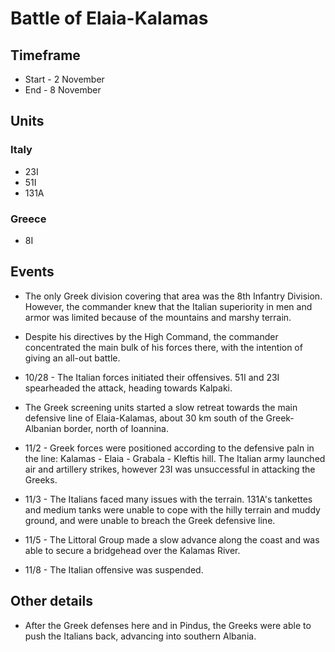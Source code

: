 # Battle of Elaia-Kalamas

## Timeframe

* Start - 2 November
* End - 8 November

## Units

### Italy

* 23I
* 51I
* 131A

### Greece

* 8I

## Events

* The only Greek division covering that area was the 8th Infantry Division. However, the commander knew that the Italian superiority in men and armor was limited because of the mountains and marshy terrain.

* Despite his directives by the High Command, the commander concentrated the main bulk of his forces there, with the intention of giving an all-out battle.

* 10/28 - The Italian forces initiated their offensives. 51I and 23I spearheaded the attack, heading towards Kalpaki.

* The Greek screening units started a slow retreat towards the main defensive line of Elaia-Kalamas, about 30 km south of the Greek-Albanian border, north of Ioannina.

* 11/2 - Greek forces were positioned according to the defensive paln in the line: Kalamas - Elaia - Grabala - Kleftis hill. The Italian army launched air and artillery strikes, however 23I was unsuccessful in attacking the Greeks.

* 11/3 - The Italians faced many issues with the terrain. 131A's tankettes and medium tanks were unable to cope with the hilly terrain and muddy ground, and were unable to breach the Greek defensive line.

* 11/5 - The Littoral Group made a slow advance along the coast and was able to secure a bridgehead over the Kalamas River.

* 11/8 - The Italian offensive was suspended.

## Other details

* After the Greek defenses here and in Pindus, the Greeks were able to push the Italians back, advancing into southern Albania.
